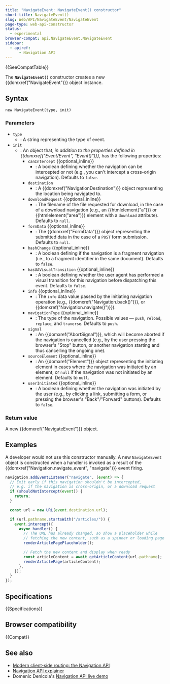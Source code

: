 ```yaml
---
title: "NavigateEvent: NavigateEvent() constructor"
short-title: NavigateEvent()
slug: Web/API/NavigateEvent/NavigateEvent
page-type: web-api-constructor
status:
  - experimental
browser-compat: api.NavigateEvent.NavigateEvent
sidebar:
  - apiref:
      - Navigation API
---
```


{{SeeCompatTable}}

The **`NavigateEvent()`** constructor creates a new {{domxref("NavigateEvent")}} object instance.

## Syntax

```js-nolint
new NavigateEvent(type, init)
```

### Parameters

- `type`
  - : A string representing the type of event.
- `init`
  - : An object that, _in addition to the properties defined in {{domxref("Event/Event", "Event()")}}_, has the following properties:
    - `canIntercept` {{optional_inline}}
      - : A boolean defining whether the navigation can be intercepted or not (e.g., you can't intercept a cross-origin navigation). Defaults to `false`.
    - `destination`
      - : A {{domxref("NavigationDestination")}} object representing the location being navigated to.
    - `downloadRequest` {{optional_inline}}
      - : The filename of the file requested for download, in the case of a download navigation (e.g., an {{htmlelement("a")}} or {{htmlelement("area")}} element with a `download` attribute). Defaults to `null`.
    - `formData` {{optional_inline}}
      - : The {{domxref("FormData")}} object representing the submitted data in the case of a `POST` form submission. Defaults to `null`.
    - `hashChange` {{optional_inline}}
      - : A boolean defining if the navigation is a fragment navigation (i.e., to a fragment identifier in the same document). Defaults to `false`.
    - `hasUAVisualTransition` {{optional_inline}}
      - : A boolean defining whether the user agent has performed a visual transition for this navigation before dispatching this event. Defaults to `false`.
    - `info` {{optional_inline}}
      - : The `info` data value passed by the initiating navigation operation (e.g., {{domxref("Navigation.back()")}}, or {{domxref("Navigation.navigate()")}}).
    - `navigationType` {{optional_inline}}
      - : The type of the navigation. Possible values — `push`, `reload`, `replace`, and `traverse`. Defaults to `push`.
    - `signal`
      - : An {{domxref("AbortSignal")}}, which will become aborted if the navigation is cancelled (e.g., by the user pressing the browser's "Stop" button, or another navigation starting and thus cancelling the ongoing one).
    - `sourceElement` {{optional_inline}}
      - : An {{domxref("Element")}} object representing the initiating element in cases where the navigation was initiated by an element, or `null` if the navigation was not initiated by an element. Defaults to `null`.
    - `userInitiated` {{optional_inline}}
      - : A boolean defining whether the navigation was initiated by the user (e.g., by clicking a link, submitting a form, or pressing the browser's "Back"/"Forward" buttons). Defaults to `false`.

### Return value

A new {{domxref("NavigateEvent")}} object.

## Examples

A developer would not use this constructor manually. A new `NavigateEvent` object is constructed when a handler is invoked as a result of the {{domxref("Navigation.navigate_event", "navigate")}} event firing.

```js
navigation.addEventListener("navigate", (event) => {
  // Exit early if this navigation shouldn't be intercepted,
  // e.g. if the navigation is cross-origin, or a download request
  if (shouldNotIntercept(event)) {
    return;
  }

  const url = new URL(event.destination.url);

  if (url.pathname.startsWith("/articles/")) {
    event.intercept({
      async handler() {
        // The URL has already changed, so show a placeholder while
        // fetching the new content, such as a spinner or loading page
        renderArticlePagePlaceholder();

        // Fetch the new content and display when ready
        const articleContent = await getArticleContent(url.pathname);
        renderArticlePage(articleContent);
      },
    });
  }
});
```

## Specifications

{{Specifications}}

## Browser compatibility

{{Compat}}

## See also

- [Modern client-side routing: the Navigation API](https://developer.chrome.com/docs/web-platform/navigation-api/)
- [Navigation API explainer](https://github.com/WICG/navigation-api/blob/main/README.md)
- Domenic Denicola's [Navigation API live demo](https://gigantic-honored-octagon.glitch.me/)
